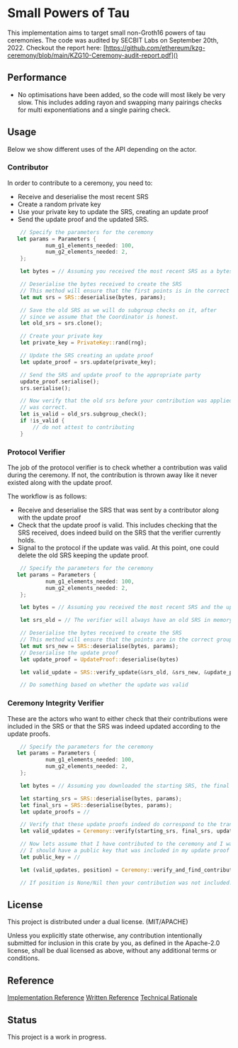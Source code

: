 # Small Powers of Tau


This implementation aims to target small non-Groth16 powers of tau ceremonies. The code was audited by SECBIT Labs on September 20th, 2022. Checkout the report here: [https://github.com/ethereum/kzg-ceremony/blob/main/KZG10-Ceremony-audit-report.pdf]()

## Performance

- No optimisations have been added, so the code will most likely be very slow. This includes adding rayon and swapping many pairings checks for multi exponentiations and a single pairing check.

## Usage

Below we show different uses of the API depending on the actor.

### Contributor

In order to contribute to a ceremony, you need to:

- Receive and deserialise the most recent SRS
- Create a random private key
- Use your private key to update the SRS, creating an update proof
- Send the update proof and the updated SRS.

```rust
    // Specify the parameters for the ceremony
   let params = Parameters {
            num_g1_elements_needed: 100,
            num_g2_elements_needed: 2,
    };

    let bytes = // Assuming you received the most recent SRS as a bytes

    // Deserialise the bytes received to create the SRS
    // This method will ensure that the first points is in the correct group and that none of the points are zero
    let mut srs = SRS::deserialise(bytes, params);

    // Save the old SRS as we will do subgroup checks on it, after
    // since we assume that the Coordinator is honest.
    let old_srs = srs.clone();

    // Create your private key
    let private_key = PrivateKey::rand(rng);

    // Update the SRS creating an update proof
    let update_proof = srs.update(private_key);

    // Send the SRS and update proof to the appropriate party
    update_proof.serialise();
    srs.serialise();

    // Now verify that the old srs before your contribution was applied
    // was correct.
    let is_valid = old_srs.subgroup_check();
    if !is_valid {
        // do not attest to contributing
    }
````

### Protocol Verifier

The job of the protocol verifier is to check whether a contribution was valid during the ceremony. If not, the contribution is thrown away like it never existed along with the update proof.

The workflow is as follows:

- Receive and deserialise the SRS that was sent by a contributor along with the update proof
- Check that the update proof is valid. This includes checking that the SRS received, does indeed build on the SRS that the verifier currently holds.
- Signal to the protocol if the update was valid. At this point, one could delete the old SRS keeping the update proof.

```rust
    // Specify the parameters for the ceremony
   let params = Parameters {
            num_g1_elements_needed: 100,
            num_g2_elements_needed: 2,
    };

    let bytes = // Assuming you received the most recent SRS and the update proof

    let srs_old = // The verifier will always have an old SRS in memory or on disk

    // Deserialise the bytes received to create the SRS
    // This method will ensure that the points are in the correct group and that none of the points are zero
    let mut srs_new = SRS::deserialise(bytes, params);
    // Deserialise the update proof
    let update_proof = UpdateProof::deserialise(bytes)

    let valid_update = SRS::verify_update(&srs_old, &srs_new, &update_proof);

    // Do something based on whether the update was valid
````

### Ceremony Integrity Verifier

These are the actors who want to either check that their contributions were included in the SRS or that the SRS was indeed updated according to the update proofs.

```rust
    // Specify the parameters for the ceremony
   let params = Parameters {
            num_g1_elements_needed: 100,
            num_g2_elements_needed: 2,
    };

    let bytes = // Assuming you downloaded the starting SRS, the final SRS and the update proofs from some storage location

    let starting_srs = SRS::deserialise(bytes, params);
    let final_srs = SRS::deserialise(bytes, params);
    let update_proofs = //

    // Verify that these update proofs indeed do correspond to the transition from the starting SRS to the final SRS
    let valid_updates = Ceremony::verify(starting_srs, final_srs, update_proofs);

    // Now lets assume that I have contributed to the ceremony and I want to verify tht my contribution was included.
    // I should have a public key that was included in my update proof
    let public_key = //

    let (valid_updates, position) = Ceremony::verify_and_find_contribution(starting_srs, final_srs, update_proofs, public_key);

    // If position is None/Nil then your contribution was not included. Else the position of your contribution will be returned.
````

## License

This project is distributed under a dual license. (MIT/APACHE)

Unless you explicitly state otherwise, any contribution intentionally submitted for inclusion in this crate by you, as defined in the Apache-2.0 license, shall be dual licensed as above, without any additional terms or conditions.

## Reference

[Implementation Reference](https://github.com/crate-crypto/ceremony-specs)
[Written Reference](https://github.com/ethereum/kzg-ceremony-specs)
[Technical Rationale](https://hackmd.io/C0lk1xyWQryGggRlNYDqZw)
## Status

This project is a work in progress.